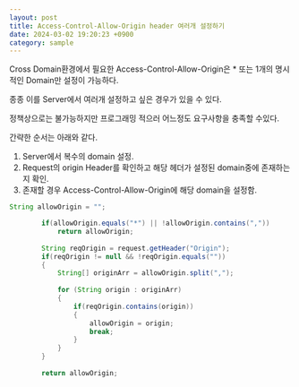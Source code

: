 ```yaml
---
layout: post
title: Access-Control-Allow-Origin header 여러개 설정하기
date: 2024-03-02 19:20:23 +0900
category: sample
---
```


Cross Domain환경에서 필요한 Access-Control-Allow-Origin은 * 또는 1개의 명시적인 Domain만 설정이 가능하다.

종종 이를 Server에서 여러개 설정하고 싶은 경우가 있을 수 있다.

정책상으로는 불가능하지만 프로그래밍 적으러 어느정도 요구사항을 충족할 수있다.



간략한 순서는 아래와 같다.

1. Server에서 복수의 domain 설정.
1. Request의 origin Header를 확인하고 해당 헤더가 설정된 domain중에 존재하는지 확인.
1. 존재할 경우 Access-Control-Allow-Origin에 해당 domain을 설정함.

```java
String allowOrigin = "";

		if(allowOrigin.equals("*") || !allowOrigin.contains(","))
			return allowOrigin;
		
		String reqOrigin = request.getHeader("Origin");
		if(reqOrigin != null && !reqOrigin.equals("")) 	
		{
			String[] originArr = allowOrigin.split(",");
			
			for (String origin : originArr) 
			{
				if(reqOrigin.contains(origin))
				{
					allowOrigin = origin;
					break;
				}
			}
		}
		
		return allowOrigin;
```